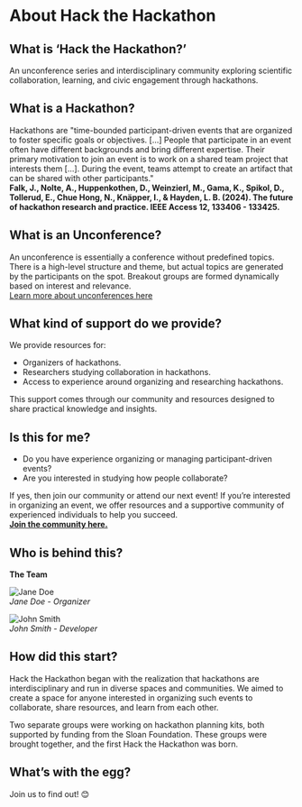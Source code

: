 <!--
.. title: about
.. slug: about
.. date: 2024-11-21 19:59:43 UTC
.. tags: 
.. category: 
.. link: 
.. description: 
.. type: text
-->

# About Hack the Hackathon

## What is ‘Hack the Hackathon?’
An unconference series and interdisciplinary community exploring scientific collaboration, learning, and civic engagement through hackathons.

## What is a Hackathon?
Hackathons are "time-bounded participant-driven events that are organized to foster specific goals or objectives. [...] People that participate in an event often have different backgrounds and bring different expertise. Their primary motivation to join an event is to work on a shared team project that interests them [...]. During the event, teams attempt to create an artifact that can be shared with other participants."  
**Falk, J., Nolte, A., Huppenkothen, D., Weinzierl, M., Gama, K., Spikol, D., Tollerud, E., Chue Hong, N., Knäpper, I., & Hayden, L. B. (2024). The future of hackathon research and practice. IEEE Access 12, 133406 - 133425.**

## What is an Unconference?
An unconference is essentially a conference without predefined topics. There is a high-level structure and theme, but actual topics are generated by the participants on the spot. Breakout groups are formed dynamically based on interest and relevance.  
[Learn more about unconferences here](https://blog.crisp.se/2016/08/30/henrikkniberg/what-is-an-unconference)

## What kind of support do we provide?
We provide resources for:
- Organizers of hackathons.
- Researchers studying collaboration in hackathons.
- Access to experience around organizing and researching hackathons.  

This support comes through our community and resources designed to share practical knowledge and insights.

## Is this for me?
- Do you have experience organizing or managing participant-driven events?  
- Are you interested in studying how people collaborate?  

If yes, then join our community or attend our next event! If you’re interested in organizing an event, we offer resources and a supportive community of experienced individuals to help you succeed.  
**[Join the community here.](/join-us)**

## Who is behind this?
**The Team**

![Jane Doe](images/jane.jpg "Jane Doe - Organizer")  
*Jane Doe - Organizer*

![John Smith](images/john.jpg "John Smith - Developer")  
*John Smith - Developer*

## How did this start?
Hack the Hackathon began with the realization that hackathons are interdisciplinary and run in diverse spaces and communities. We aimed to create a space for anyone interested in organizing such events to collaborate, share resources, and learn from each other.

Two separate groups were working on hackathon planning kits, both supported by funding from the Sloan Foundation. These groups were brought together, and the first Hack the Hackathon was born.

## What’s with the egg?
Join us to find out! 😊

